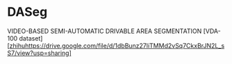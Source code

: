 # DASeg
VIDEO-BASED SEMI-AUTOMATIC DRIVABLE AREA SEGMENTATION
  [VDA-100 dataset][[zhihu](https://drive.google.com/file/d/1dbBunz27liTMMd2vSq7CkxBrJN2L_sS7/view?usp=sharing)https://drive.google.com/file/d/1dbBunz27liTMMd2vSq7CkxBrJN2L_sS7/view?usp=sharing] 
